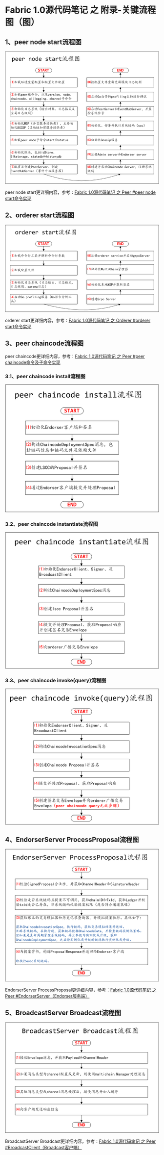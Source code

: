 # Fabric 1.0源代码笔记 之 附录-关键流程图（图）

## 1、peer node start流程图

![](../code/peer/peer_node_start.png)

peer node start更详细内容，参考：[Fabric 1.0源代码笔记 之 Peer #peer node start命令实现](../code/peer/peer_node_start.md)

## 2、orderer start流程图

![](../code/orderer/orderer_start.png)

orderer start更详细内容，参考：[Fabric 1.0源代码笔记 之 Orderer #orderer start命令实现](../code/orderer/orderer_start.md)

## 3、peer chaincode流程图

peer chaincode更详细内容，参考：[Fabric 1.0源代码笔记 之 Peer #peer chaincode命令及子命令实现](../code/peer/peer_chaincode.md)

### 3.1、peer chaincode install流程图

![](../code/peer/peer_chaincode_install.png)

### 3.2、peer chaincode instantiate流程图

![](../code/peer/peer_chaincode_instantiate.png)

### 3.3、peer chaincode invoke(query)流程图

![](../code/peer/peer_chaincode_invoke(query).png)

## 4、EndorserServer ProcessProposal流程图

![](../code/peer/EndorserServer_ProcessProposal.png)

EndorserServer ProcessProposal更详细内容，参考：[Fabric 1.0源代码笔记 之 Peer #EndorserServer（Endorser服务端）](../code/peer/EndorserServer.md)

## 5、BroadcastServer Broadcast流程图

![](../code/orderer/BroadcastServer_Broadcast.png)

BroadcastServer Broadcast更详细内容，参考：[Fabric 1.0源代码笔记 之 Peer #BroadcastClient（Broadcast客户端）](../code/orderer/BroadcastServer.md)